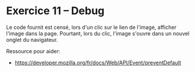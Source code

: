 # Exercice 11 – Debug

Le code fournit est censé, lors d'un clic sur le lien de l'image, afficher l'image dans la page. Pourtant, lors du clic, l'image s'ouvre dans un nouvel onglet du navigateur.

Ressource pour aider:
- https://developer.mozilla.org/fr/docs/Web/API/Event/preventDefault

